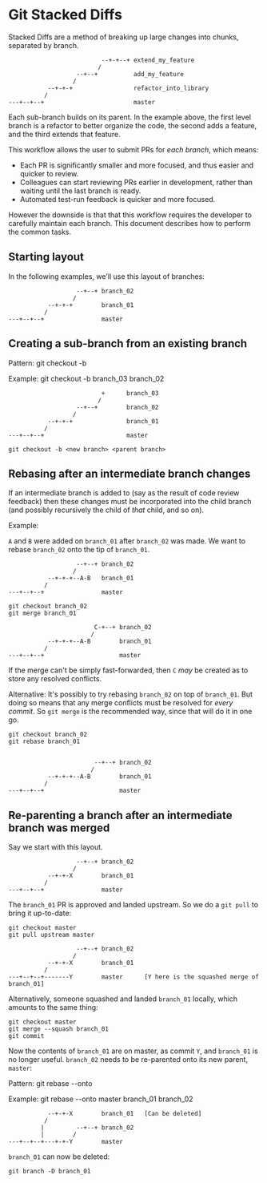 # Git Stacked Diffs

Stacked Diffs are a method of breaking up large changes into chunks, separated by branch.

                              --+-+--+ extend_my_feature
                             /
                       --+--+          add_my_feature
                      /
               --+-+-+                 refactor_into_library
              /
    ---+--+--+                         master

Each sub-branch builds on its parent. In the example above, the first level branch is
a refactor to better organize the code, the second adds a feature, and the third extends
that feature.

This workflow allows the user to submit PRs for _each branch_, which means:
- Each PR is significantly smaller and more focused, and thus easier and quicker to review.
- Colleagues can start reviewing PRs earlier in development, rather than waiting until
  the last branch is ready.
- Automated test-run feedback is quicker and more focused.

However the downside is that that this workflow requires the developer to carefully maintain
each branch. This document describes how to perform the common tasks.

## Starting layout

In the following examples, we'll use this layout of branches:

                       --+--+ branch_02
                      /
               --+-+-+        branch_01
              /
    ---+--+--+                master


## Creating a sub-branch from an existing branch

Pattern:
    git checkout -b <new branch> <parent branch>

Example:
    git checkout -b branch_03 branch_02

                              +      branch_03
                             /
                       --+--+        branch_02
                      /
               --+-+-+               branch_01
              /
    ---+--+--+                       master
 
    git checkout -b <new branch> <parent branch>


## Rebasing after an intermediate branch changes

If an intermediate branch is added to (say as the result of code review feedback)
then these changes must be incorporated into the child branch (and possibly
recursively the child of _that_ child, and so on).

Example:

`A` and `B` were added on `branch_01` after `branch_02` was made. We want to rebase
`branch_02` onto the tip of `branch_01`.

                       --+--+ branch_02
                      /
               --+-+-+--A-B   branch_01
              /
    ---+--+--+                master

    git checkout branch_02
    git merge branch_01

                            C-+--+ branch_02
                           /
               --+-+-+--A-B        branch_01
              /
    ---+--+--+                     master

If the merge can't be simply fast-forwarded, then `C` _may_ be created as to store
any resolved conflicts.

Alternative:
It's possibly to try rebasing `branch_02` on top of `branch_01`. But doing so means that
any merge conflicts must be resolved for _every commit_. So `git merge` is the recommended
way, since that will do it in one go.

    git checkout branch_02
    git rebase branch_01


                            --+--+ branch_02
                           /
               --+-+-+--A-B        branch_01
              /
    ---+--+--+                     master


## Re-parenting a branch after an intermediate branch was merged

Say we start with this layout.

                       --+--+ branch_02
                      /
               --+-+-X        branch_01
              /
    ---+--+--+                master

The `branch_01` PR is approved and landed upstream. So we do a `git pull` to bring it up-to-date:


    git checkout master
    git pull upstream master

                       --+--+ branch_02
                      /
               --+-+-X        branch_01
              /
    ---+--+--+-------Y        master      [Y here is the squashed merge of branch_01]


Alternatively, someone squashed and landed `branch_01` locally, which amounts to the same thing:

    git checkout master
    git merge --squash branch_01
    git commit


Now the contents of `branch_01` are on master, as commit `Y`, and `branch_01` is no longer
useful. `branch_02` needs to be re-parented onto its new parent, `master`:

Pattern:
    git rebase --onto <new parent> <old parent> <branch to re-parent>

Example:
    git rebase --onto master branch_01 branch_02

               --+-+-X        branch_01   [Can be deleted]
              /
             |         --+--+ branch_02
             |        /
    ---+--+--+---+-+-Y        master

`branch_01` can now be deleted:

    git branch -D branch_01
